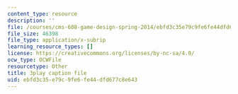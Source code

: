 ```yaml
---
content_type: resource
description: ''
file: /courses/cms-608-game-design-spring-2014/ebfd3c35e79c9fe6fe44dfd677c8e643_1506662.srt
file_size: 46398
file_type: application/x-subrip
learning_resource_types: []
license: https://creativecommons.org/licenses/by-nc-sa/4.0/
ocw_type: OCWFile
resourcetype: Other
title: 3play caption file
uid: ebfd3c35-e79c-9fe6-fe44-dfd677c8e643
---
```

